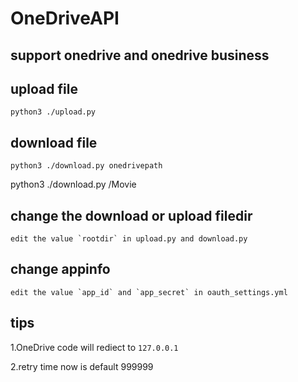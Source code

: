 OneDriveAPI
======================

## support onedrive and onedrive business


upload file
---------------------------
```
python3 ./upload.py
```


download file
--------------------------
```
python3 ./download.py onedrivepath
```
python3 ./download.py /Movie


change the download or upload filedir
-----------------------------------------
```
edit the value `rootdir` in upload.py and download.py
```


change appinfo
-----------------------------------------
```
edit the value `app_id` and `app_secret` in oauth_settings.yml
```

tips
-----------------------------------------
1.OneDrive code will rediect to `127.0.0.1`

2.retry time now is default 999999
